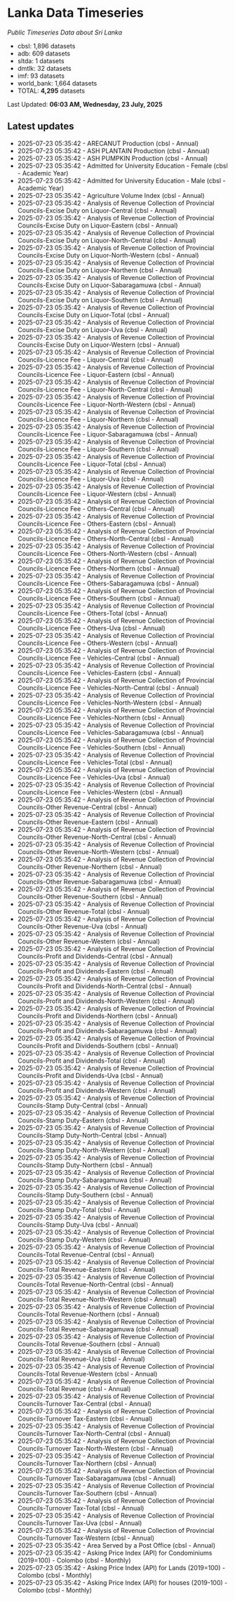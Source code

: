 # Lanka Data Timeseries
*Public Timeseries Data about Sri Lanka*

* cbsl: 1,896 datasets
* adb: 609 datasets
* sltda: 1 datasets
* dmtlk: 32 datasets
* imf: 93 datasets
* world_bank: 1,664 datasets
* TOTAL: **4,295** datasets

Last Updated: **06:03 AM, Wednesday, 23 July, 2025**

## Latest updates

* 2025-07-23 05:35:42 - ARECANUT Production (cbsl - Annual)
* 2025-07-23 05:35:42 - ASH PLANTAIN Production (cbsl - Annual)
* 2025-07-23 05:35:42 - ASH PUMPKIN Production (cbsl - Annual)
* 2025-07-23 05:35:42 - Admitted for University Education - Female (cbsl - Academic Year)
* 2025-07-23 05:35:42 - Admitted for University Education - Male (cbsl - Academic Year)
* 2025-07-23 05:35:42 - Agriculture Volume Index (cbsl - Annual)
* 2025-07-23 05:35:42 - Analysis of Revenue Collection of Provincial Councils-Excise Duty on Liquor-Central (cbsl - Annual)
* 2025-07-23 05:35:42 - Analysis of Revenue Collection of Provincial Councils-Excise Duty on Liquor-Eastern (cbsl - Annual)
* 2025-07-23 05:35:42 - Analysis of Revenue Collection of Provincial Councils-Excise Duty on Liquor-North-Central (cbsl - Annual)
* 2025-07-23 05:35:42 - Analysis of Revenue Collection of Provincial Councils-Excise Duty on Liquor-North-Western (cbsl - Annual)
* 2025-07-23 05:35:42 - Analysis of Revenue Collection of Provincial Councils-Excise Duty on Liquor-Northern (cbsl - Annual)
* 2025-07-23 05:35:42 - Analysis of Revenue Collection of Provincial Councils-Excise Duty on Liquor-Sabaragamuwa (cbsl - Annual)
* 2025-07-23 05:35:42 - Analysis of Revenue Collection of Provincial Councils-Excise Duty on Liquor-Southern (cbsl - Annual)
* 2025-07-23 05:35:42 - Analysis of Revenue Collection of Provincial Councils-Excise Duty on Liquor-Total (cbsl - Annual)
* 2025-07-23 05:35:42 - Analysis of Revenue Collection of Provincial Councils-Excise Duty on Liquor-Uva (cbsl - Annual)
* 2025-07-23 05:35:42 - Analysis of Revenue Collection of Provincial Councils-Excise Duty on Liquor-Western (cbsl - Annual)
* 2025-07-23 05:35:42 - Analysis of Revenue Collection of Provincial Councils-Licence Fee - Liquor-Central (cbsl - Annual)
* 2025-07-23 05:35:42 - Analysis of Revenue Collection of Provincial Councils-Licence Fee - Liquor-Eastern (cbsl - Annual)
* 2025-07-23 05:35:42 - Analysis of Revenue Collection of Provincial Councils-Licence Fee - Liquor-North-Central (cbsl - Annual)
* 2025-07-23 05:35:42 - Analysis of Revenue Collection of Provincial Councils-Licence Fee - Liquor-North-Western (cbsl - Annual)
* 2025-07-23 05:35:42 - Analysis of Revenue Collection of Provincial Councils-Licence Fee - Liquor-Northern (cbsl - Annual)
* 2025-07-23 05:35:42 - Analysis of Revenue Collection of Provincial Councils-Licence Fee - Liquor-Sabaragamuwa (cbsl - Annual)
* 2025-07-23 05:35:42 - Analysis of Revenue Collection of Provincial Councils-Licence Fee - Liquor-Southern (cbsl - Annual)
* 2025-07-23 05:35:42 - Analysis of Revenue Collection of Provincial Councils-Licence Fee - Liquor-Total (cbsl - Annual)
* 2025-07-23 05:35:42 - Analysis of Revenue Collection of Provincial Councils-Licence Fee - Liquor-Uva (cbsl - Annual)
* 2025-07-23 05:35:42 - Analysis of Revenue Collection of Provincial Councils-Licence Fee - Liquor-Western (cbsl - Annual)
* 2025-07-23 05:35:42 - Analysis of Revenue Collection of Provincial Councils-Licence Fee - Others-Central (cbsl - Annual)
* 2025-07-23 05:35:42 - Analysis of Revenue Collection of Provincial Councils-Licence Fee - Others-Eastern (cbsl - Annual)
* 2025-07-23 05:35:42 - Analysis of Revenue Collection of Provincial Councils-Licence Fee - Others-North-Central (cbsl - Annual)
* 2025-07-23 05:35:42 - Analysis of Revenue Collection of Provincial Councils-Licence Fee - Others-North-Western (cbsl - Annual)
* 2025-07-23 05:35:42 - Analysis of Revenue Collection of Provincial Councils-Licence Fee - Others-Northern (cbsl - Annual)
* 2025-07-23 05:35:42 - Analysis of Revenue Collection of Provincial Councils-Licence Fee - Others-Sabaragamuwa (cbsl - Annual)
* 2025-07-23 05:35:42 - Analysis of Revenue Collection of Provincial Councils-Licence Fee - Others-Southern (cbsl - Annual)
* 2025-07-23 05:35:42 - Analysis of Revenue Collection of Provincial Councils-Licence Fee - Others-Total (cbsl - Annual)
* 2025-07-23 05:35:42 - Analysis of Revenue Collection of Provincial Councils-Licence Fee - Others-Uva (cbsl - Annual)
* 2025-07-23 05:35:42 - Analysis of Revenue Collection of Provincial Councils-Licence Fee - Others-Western (cbsl - Annual)
* 2025-07-23 05:35:42 - Analysis of Revenue Collection of Provincial Councils-Licence Fee - Vehicles-Central (cbsl - Annual)
* 2025-07-23 05:35:42 - Analysis of Revenue Collection of Provincial Councils-Licence Fee - Vehicles-Eastern (cbsl - Annual)
* 2025-07-23 05:35:42 - Analysis of Revenue Collection of Provincial Councils-Licence Fee - Vehicles-North-Central (cbsl - Annual)
* 2025-07-23 05:35:42 - Analysis of Revenue Collection of Provincial Councils-Licence Fee - Vehicles-North-Western (cbsl - Annual)
* 2025-07-23 05:35:42 - Analysis of Revenue Collection of Provincial Councils-Licence Fee - Vehicles-Northern (cbsl - Annual)
* 2025-07-23 05:35:42 - Analysis of Revenue Collection of Provincial Councils-Licence Fee - Vehicles-Sabaragamuwa (cbsl - Annual)
* 2025-07-23 05:35:42 - Analysis of Revenue Collection of Provincial Councils-Licence Fee - Vehicles-Southern (cbsl - Annual)
* 2025-07-23 05:35:42 - Analysis of Revenue Collection of Provincial Councils-Licence Fee - Vehicles-Total (cbsl - Annual)
* 2025-07-23 05:35:42 - Analysis of Revenue Collection of Provincial Councils-Licence Fee - Vehicles-Uva (cbsl - Annual)
* 2025-07-23 05:35:42 - Analysis of Revenue Collection of Provincial Councils-Licence Fee - Vehicles-Western (cbsl - Annual)
* 2025-07-23 05:35:42 - Analysis of Revenue Collection of Provincial Councils-Other Revenue-Central (cbsl - Annual)
* 2025-07-23 05:35:42 - Analysis of Revenue Collection of Provincial Councils-Other Revenue-Eastern (cbsl - Annual)
* 2025-07-23 05:35:42 - Analysis of Revenue Collection of Provincial Councils-Other Revenue-North-Central (cbsl - Annual)
* 2025-07-23 05:35:42 - Analysis of Revenue Collection of Provincial Councils-Other Revenue-North-Western (cbsl - Annual)
* 2025-07-23 05:35:42 - Analysis of Revenue Collection of Provincial Councils-Other Revenue-Northern (cbsl - Annual)
* 2025-07-23 05:35:42 - Analysis of Revenue Collection of Provincial Councils-Other Revenue-Sabaragamuwa (cbsl - Annual)
* 2025-07-23 05:35:42 - Analysis of Revenue Collection of Provincial Councils-Other Revenue-Southern (cbsl - Annual)
* 2025-07-23 05:35:42 - Analysis of Revenue Collection of Provincial Councils-Other Revenue-Total (cbsl - Annual)
* 2025-07-23 05:35:42 - Analysis of Revenue Collection of Provincial Councils-Other Revenue-Uva (cbsl - Annual)
* 2025-07-23 05:35:42 - Analysis of Revenue Collection of Provincial Councils-Other Revenue-Western (cbsl - Annual)
* 2025-07-23 05:35:42 - Analysis of Revenue Collection of Provincial Councils-Profit and Dividends-Central (cbsl - Annual)
* 2025-07-23 05:35:42 - Analysis of Revenue Collection of Provincial Councils-Profit and Dividends-Eastern (cbsl - Annual)
* 2025-07-23 05:35:42 - Analysis of Revenue Collection of Provincial Councils-Profit and Dividends-North-Central (cbsl - Annual)
* 2025-07-23 05:35:42 - Analysis of Revenue Collection of Provincial Councils-Profit and Dividends-North-Western (cbsl - Annual)
* 2025-07-23 05:35:42 - Analysis of Revenue Collection of Provincial Councils-Profit and Dividends-Northern (cbsl - Annual)
* 2025-07-23 05:35:42 - Analysis of Revenue Collection of Provincial Councils-Profit and Dividends-Sabaragamuwa (cbsl - Annual)
* 2025-07-23 05:35:42 - Analysis of Revenue Collection of Provincial Councils-Profit and Dividends-Southern (cbsl - Annual)
* 2025-07-23 05:35:42 - Analysis of Revenue Collection of Provincial Councils-Profit and Dividends-Total (cbsl - Annual)
* 2025-07-23 05:35:42 - Analysis of Revenue Collection of Provincial Councils-Profit and Dividends-Uva (cbsl - Annual)
* 2025-07-23 05:35:42 - Analysis of Revenue Collection of Provincial Councils-Profit and Dividends-Western (cbsl - Annual)
* 2025-07-23 05:35:42 - Analysis of Revenue Collection of Provincial Councils-Stamp Duty-Central (cbsl - Annual)
* 2025-07-23 05:35:42 - Analysis of Revenue Collection of Provincial Councils-Stamp Duty-Eastern (cbsl - Annual)
* 2025-07-23 05:35:42 - Analysis of Revenue Collection of Provincial Councils-Stamp Duty-North-Central (cbsl - Annual)
* 2025-07-23 05:35:42 - Analysis of Revenue Collection of Provincial Councils-Stamp Duty-North-Western (cbsl - Annual)
* 2025-07-23 05:35:42 - Analysis of Revenue Collection of Provincial Councils-Stamp Duty-Northern (cbsl - Annual)
* 2025-07-23 05:35:42 - Analysis of Revenue Collection of Provincial Councils-Stamp Duty-Sabaragamuwa (cbsl - Annual)
* 2025-07-23 05:35:42 - Analysis of Revenue Collection of Provincial Councils-Stamp Duty-Southern (cbsl - Annual)
* 2025-07-23 05:35:42 - Analysis of Revenue Collection of Provincial Councils-Stamp Duty-Total (cbsl - Annual)
* 2025-07-23 05:35:42 - Analysis of Revenue Collection of Provincial Councils-Stamp Duty-Uva (cbsl - Annual)
* 2025-07-23 05:35:42 - Analysis of Revenue Collection of Provincial Councils-Stamp Duty-Western (cbsl - Annual)
* 2025-07-23 05:35:42 - Analysis of Revenue Collection of Provincial Councils-Total Revenue-Central (cbsl - Annual)
* 2025-07-23 05:35:42 - Analysis of Revenue Collection of Provincial Councils-Total Revenue-Eastern (cbsl - Annual)
* 2025-07-23 05:35:42 - Analysis of Revenue Collection of Provincial Councils-Total Revenue-North-Central (cbsl - Annual)
* 2025-07-23 05:35:42 - Analysis of Revenue Collection of Provincial Councils-Total Revenue-North-Western (cbsl - Annual)
* 2025-07-23 05:35:42 - Analysis of Revenue Collection of Provincial Councils-Total Revenue-Northern (cbsl - Annual)
* 2025-07-23 05:35:42 - Analysis of Revenue Collection of Provincial Councils-Total Revenue-Sabaragamuwa (cbsl - Annual)
* 2025-07-23 05:35:42 - Analysis of Revenue Collection of Provincial Councils-Total Revenue-Southern (cbsl - Annual)
* 2025-07-23 05:35:42 - Analysis of Revenue Collection of Provincial Councils-Total Revenue-Uva (cbsl - Annual)
* 2025-07-23 05:35:42 - Analysis of Revenue Collection of Provincial Councils-Total Revenue-Western (cbsl - Annual)
* 2025-07-23 05:35:42 - Analysis of Revenue Collection of Provincial Councils-Total Revenue (cbsl - Annual)
* 2025-07-23 05:35:42 - Analysis of Revenue Collection of Provincial Councils-Turnover Tax-Central (cbsl - Annual)
* 2025-07-23 05:35:42 - Analysis of Revenue Collection of Provincial Councils-Turnover Tax-Eastern (cbsl - Annual)
* 2025-07-23 05:35:42 - Analysis of Revenue Collection of Provincial Councils-Turnover Tax-North-Central (cbsl - Annual)
* 2025-07-23 05:35:42 - Analysis of Revenue Collection of Provincial Councils-Turnover Tax-North-Western (cbsl - Annual)
* 2025-07-23 05:35:42 - Analysis of Revenue Collection of Provincial Councils-Turnover Tax-Northern (cbsl - Annual)
* 2025-07-23 05:35:42 - Analysis of Revenue Collection of Provincial Councils-Turnover Tax-Sabaragamuwa (cbsl - Annual)
* 2025-07-23 05:35:42 - Analysis of Revenue Collection of Provincial Councils-Turnover Tax-Southern (cbsl - Annual)
* 2025-07-23 05:35:42 - Analysis of Revenue Collection of Provincial Councils-Turnover Tax-Total (cbsl - Annual)
* 2025-07-23 05:35:42 - Analysis of Revenue Collection of Provincial Councils-Turnover Tax-Uva (cbsl - Annual)
* 2025-07-23 05:35:42 - Analysis of Revenue Collection of Provincial Councils-Turnover Tax-Western (cbsl - Annual)
* 2025-07-23 05:35:42 - Area Served by a Post Office (cbsl - Annual)
* 2025-07-23 05:35:42 - Asking Price Index (API) for Condominiums (2019=100) - Colombo (cbsl - Monthly)
* 2025-07-23 05:35:42 - Asking Price Index (API) for Lands (2019=100) - Colombo (cbsl - Monthly)
* 2025-07-23 05:35:42 - Asking Price Index (API) for houses (2019-100) - Colombo (cbsl - Monthly)